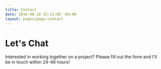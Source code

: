 ```yaml
---
title: Contact
date: 2016-08-28 15:13:00 -04:00
layout: pages/page-contact
---
```


# Let's Chat

Interested in working together on a project? Please fill out the form and I'll be in touch within 24-48 hours!